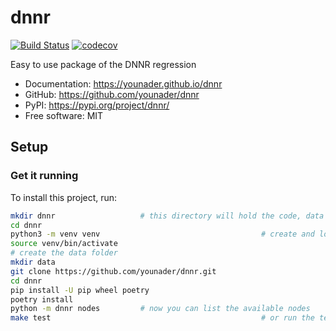 # dnnr


[![Build Status](https://github.com/younader/dnnr/actions/workflows/dev.yml/badge.svg)](https://github.com/younader/dnnr/actions/workflows/dev.yml)
[![codecov](https://codecov.io/gh/younader/dnnr/branch/main/graphs/badge.svg)](https://codecov.io/github/younader/dnnr)



Easy to use package of the DNNR regression


* Documentation: <https://younader.github.io/dnnr>
* GitHub: <https://github.com/younader/dnnr>
* PyPI: <https://pypi.org/project/dnnr/>
* Free software: MIT



## Setup


### Get it running


To install this project, run:

```bash
mkdir dnnr                   # this directory will hold the code, data and venv
cd dnnr
python3 -m venv venv                                    # create and load the virtual environment
source venv/bin/activate
# create the data folder
mkdir data
git clone https://github.com/younader/dnnr.git
cd dnnr
pip install -U pip wheel poetry
poetry install
python -m dnnr nodes         # now you can list the available nodes
make test                                               # or run the tests
```
